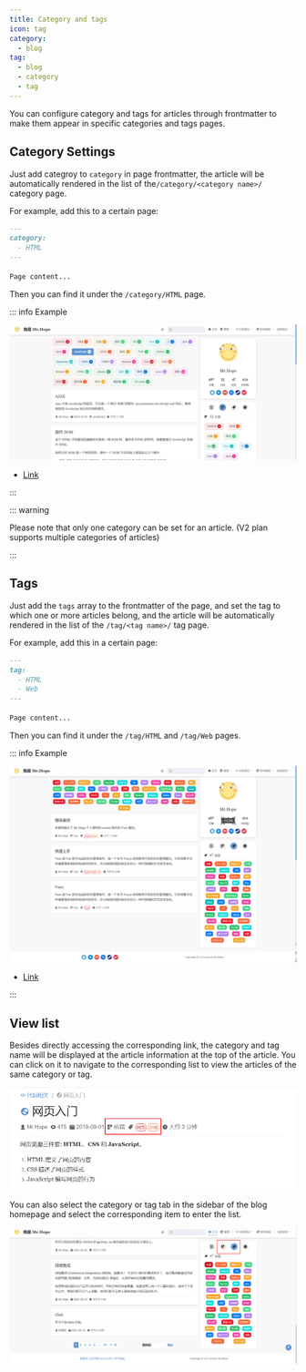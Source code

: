 ```yaml
---
title: Category and tags
icon: tag
category:
  - blog
tag:
  - blog
  - category
  - tag
---
```


You can configure category and tags for articles through frontmatter to make them appear in specific categories and tags pages.

<!-- more -->

## Category Settings

Just add categroy to `category` in page frontmatter, the article will be automatically rendered in the list of the`/category/<category name>/` category page.

For example, add this to a certain page:

```md
---
category:
  - HTML
---

Page content...
```

Then you can find it under the `/category/HTML` page.

::: info Example

![Category](./assets/category.png)

- [Link](https://mrhope.site/category/JavaScript/)

:::

::: warning

Please note that only one category can be set for an article. (V2 plan supports multiple categories of articles)

:::

## Tags

Just add the `tags` array to the frontmatter of the page, and set the tag to which one or more articles belong, and the article will be automatically rendered in the list of the `/tag/<tag name>/` tag page.

For example, add this in a certain page:

```md
---
tag:
  - HTML
  - Web
---

Page content...
```

Then you can find it under the `/tag/HTML` and `/tag/Web` pages.

::: info Example

![Tag](./assets/tag.png)

- [Link](https://mrhope.site/tag/Vuex/)

:::

## View list

Besides directly accessing the corresponding link, the category and tag name will be displayed at the article information at the top of the article. You can click on it to navigate to the corresponding list to view the articles of the same category or tag.

![Article Information](./assets/info.png)

You can also select the category or tag tab in the sidebar of the blog homepage and select the corresponding item to enter the list.

![Sidebar Tab](./assets/sidebar.png)

